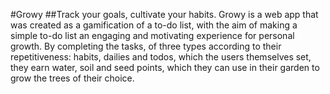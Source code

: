 #Growy
##Track your goals, cultivate your habits.
Growy is a web app that was created as a gamification of a to-do list, with the aim of making a simple to-do list an engaging and motivating experience for personal growth.
By completing the tasks, of three types according to their repetitiveness: habits, dailies and todos, which the users themselves set, they earn water, soil and seed points, which they can use in their garden to grow the trees of their choice.
